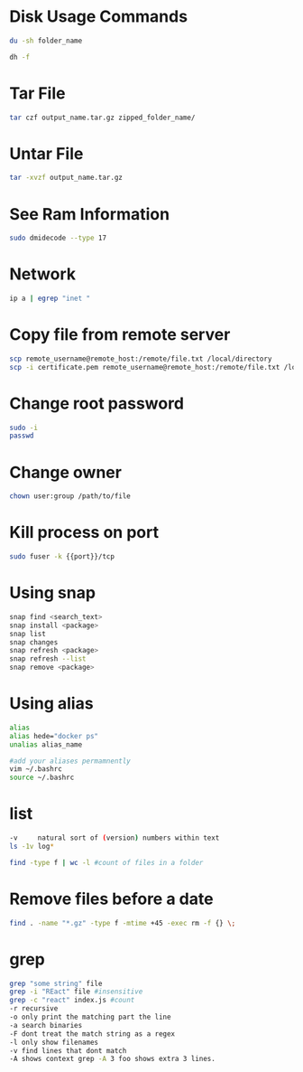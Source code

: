 # Disk Usage Commands

```bash
du -sh folder_name
```

```bash
dh -f
```

# Tar File
```bash
tar czf output_name.tar.gz zipped_folder_name/
```

# Untar File
```bash
tar -xvzf output_name.tar.gz
```

# See Ram Information
```bash
sudo dmidecode --type 17
```


# Network
```bash
ip a | egrep "inet "
```


# Copy file from remote server
```bash
scp remote_username@remote_host:/remote/file.txt /local/directory
scp -i certificate.pem remote_username@remote_host:/remote/file.txt /local/directory
```

# Change root password
```bash
sudo -i
passwd
```

# Change owner
```bash
chown user:group /path/to/file
```

# Kill process on port
```bash
sudo fuser -k {{port}}/tcp
```

# Using snap
```bash
snap find <search_text>
snap install <package>
snap list
snap changes
snap refresh <package>
snap refresh --list
snap remove <package>
```

# Using alias
```bash
alias
alias hede="docker ps"
unalias alias_name

#add your aliases permamnently
vim ~/.bashrc
source ~/.bashrc
```


# list
```bash
-v     natural sort of (version) numbers within text
ls -1v log*

find -type f | wc -l #count of files in a folder
```

# Remove files before a date
```bash
find . -name "*.gz" -type f -mtime +45 -exec rm -f {} \;
```

# grep
```bash
grep "some string" file
grep -i "REact" file #insensitive
grep -c "react" index.js #count
-r recursive
-o only print the matching part the line
-a search binaries
-F dont treat the match string as a regex
-l only show filenames
-v find lines that dont match
-A shows context grep -A 3 foo shows extra 3 lines.
```
